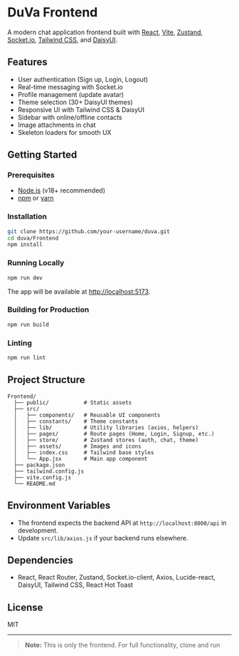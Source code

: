 # DuVa Frontend

A modern chat application frontend built with [React](https://react.dev/), [Vite](https://vitejs.dev/), [Zustand](https://zustand-demo.pmnd.rs/), [Socket.io](https://socket.io/), [Tailwind CSS](https://tailwindcss.com/), and [DaisyUI](https://daisyui.com/).

## Features

- User authentication (Sign up, Login, Logout)
- Real-time messaging with Socket.io
- Profile management (update avatar)
- Theme selection (30+ DaisyUI themes)
- Responsive UI with Tailwind CSS & DaisyUI
- Sidebar with online/offline contacts
- Image attachments in chat
- Skeleton loaders for smooth UX

## Getting Started

### Prerequisites

- [Node.js](https://nodejs.org/) (v18+ recommended)
- [npm](https://www.npmjs.com/) or [yarn](https://yarnpkg.com/)

### Installation

```sh
git clone https://github.com/your-username/duva.git
cd duva/Frontend
npm install
```

### Running Locally

```sh
npm run dev
```

The app will be available at [http://localhost:5173](http://localhost:5173).

### Building for Production

```sh
npm run build
```

### Linting

```sh
npm run lint
```

## Project Structure

```
Frontend/
  ├── public/           # Static assets
  ├── src/
  │   ├── components/   # Reusable UI components
  │   ├── constants/    # Theme constants
  │   ├── lib/          # Utility libraries (axios, helpers)
  │   ├── pages/        # Route pages (Home, Login, Signup, etc.)
  │   ├── store/        # Zustand stores (auth, chat, theme)
  │   ├── assets/       # Images and icons
  │   ├── index.css     # Tailwind base styles
  │   └── App.jsx       # Main app component
  ├── package.json
  ├── tailwind.config.js
  ├── vite.config.js
  └── README.md
```

## Environment Variables

- The frontend expects the backend API at `http://localhost:8000/api` in development.
- Update `src/lib/axios.js` if your backend runs elsewhere.

## Dependencies

- React, React Router, Zustand, Socket.io-client, Axios, Lucide-react, DaisyUI, Tailwind CSS, React Hot Toast

## License

MIT

---

> **Note:** This is only the frontend. For full functionality, clone and run